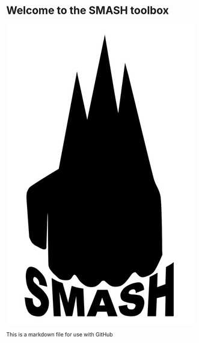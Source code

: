 # Welcome to the SMASH toolbox
![SMASH logo](SMASHlogo.png)


This is a markdown file for use with GitHub